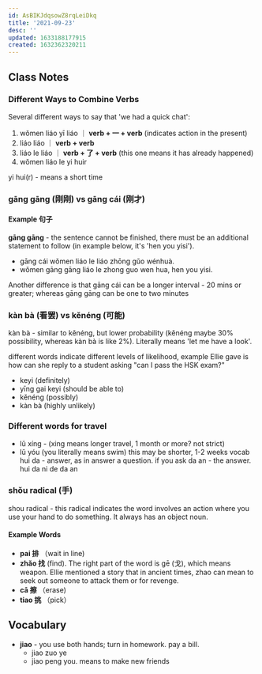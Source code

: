 ```yaml
---
id: AsBIKJdqsowZ8rqLeiDkq
title: '2021-09-23'
desc: ''
updated: 1633188177915
created: 1632362320211
---
```


## Class Notes

### Different Ways to Combine Verbs

Several different ways to say that 'we had a quick chat':
1. wǒmen liáo yī liáo ｜  **verb + 一 + verb** (indicates action in the present)
1. liáo liáo ｜ **verb + verb**
1. liáo le liáo ｜ **verb + 了 + verb** (this one means it has already happened)
1. wǒmen liáo le yi huir

yi hui(r) - means a short time 

### gāng gāng (刚刚) vs gāng cái (刚才)

#### Example 句子

**gāng gāng** - the sentence cannot be finished, there must be an additional statement to follow (in example below, it's 'hen you yisi').

- gāng cái wǒmen liáo le liáo zhōng gǔo wénhuà.
- wǒmen gāng gāng liáo le zhong guo wen hua, hen you yisi.

Another difference is that gāng cái can be a longer interval - 20 mins or greater; whereas gāng gāng can be one to two minutes 

### kàn bà (看罢) vs kěnéng (可能)

kàn bà - similar to kěnéng, but lower probability (kěnéng maybe 30% possibility, whereas kàn bà is like 2%). Literally means 'let me have a look'.

different words indicate different levels of likelihood, example Ellie gave is how can she reply to a student asking "can I pass the HSK exam?"

- keyi (definitely)
- yīng gai keyi (should be able to)
- kěnéng (possibly)
- kàn bà (highly unlikely)

### Different words for travel

- lǔ xíng - (xing means longer travel, 1 month or more? not strict)
- lǔ yóu (you literally means swim) this may be shorter, 1-2 weeks
vocab
hui da - answer, as in answer a question.  if you ask 
da an - the answer.  hui da ni de da an 

### shǒu radical (手)

shou radical - this radical indicates the word involves an action where you use your hand to do something. It always has an object noun.

#### Example Words

- **pai 排** （wait in line)
- **zhǎo 找** (find). The right part of the word is gē (戈), which means weapon. Ellie mentioned a story that in ancient times, zhao can mean to seek out someone to attack them or for revenge.
- **cā 擦** （erase)
- **tiao 挑** （pick）

## Vocabulary

- **jiao** - you use both hands; turn in homework. pay a bill. 
    - jiao zuo ye 
    - jiao peng you. means to make new friends 